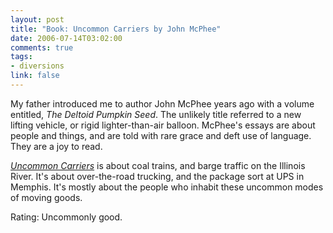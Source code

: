 ```yaml
--- 
layout: post
title: "Book: Uncommon Carriers by John McPhee"
date: 2006-07-14T03:02:00
comments: true
tags:
- diversions
link: false
---
```

My father introduced me to author John McPhee years ago with a volume entitled, _The Deltoid Pumpkin Seed_. The unlikely title referred to a new lifting vehicle, or rigid lighter-than-air balloon. McPhee's essays are about people and things, and are told with rare grace and deft use of language. They are a joy to read.

_<a href="http://www.amazon.com/gp/product/0374280398/sr=8-1/qid=1152922235/ref=pd_bbs_1/104-0902243-2034365?ie=UTF8" title="Uncommon Carriers">Uncommon Carriers</a>_ is about coal trains, and barge traffic on the Illinois River. It's about over-the-road trucking, and the package sort at UPS in Memphis. It's mostly about the people who inhabit these uncommon modes of moving goods.

Rating: Uncommonly good.
